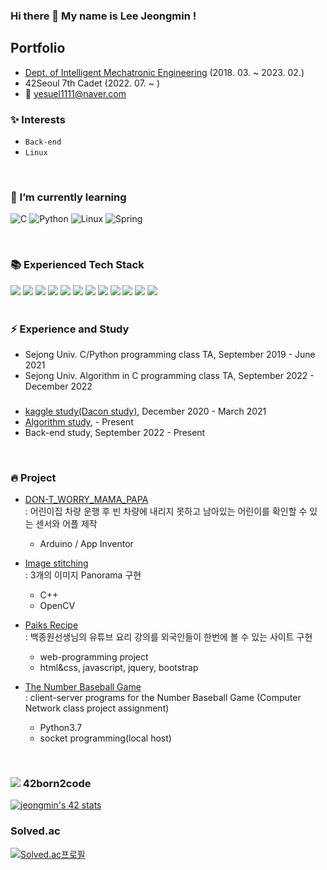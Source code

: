 ### Hi there 👋 My name is Lee Jeongmin !

## Portfolio
- [Dept. of Intelligent Mechatronic Engineering](http://imc.sejong.ac.kr/page/sub2_1) (2018. 03. ~ 2023. 02.)
- 42Seoul 7th Cadet (2022. 07. ~ )
- 📨 yesuel1111@naver.com


### ✨ Interests
- `Back-end` 
- `Linux`

<br>

### 🌱 I’m currently learning
![C](https://img.shields.io/static/v1?style=for-the-badge&message=C&color=222222&logo=C&logoColor=A8B9CC&label=)
![Python](https://img.shields.io/static/v1?style=for-the-badge&message=Python&color=3776AB&logo=Python&logoColor=FFFFFF&label=)
![Linux](https://img.shields.io/static/v1?style=for-the-badge&message=Linux&color=222222&logo=Linux&logoColor=FCC624&label=)
![Spring](https://img.shields.io/static/v1?style=for-the-badge&message=Spring&color=6DB33F&logo=Spring&logoColor=FFFFFF&label=)

<br>

### 📚  Experienced Tech Stack
<div>
<img src="https://img.shields.io/badge/C-A8B9CC?style=flat&logo=C&logoColor=white"> 
<img src="https://img.shields.io/badge/Python-3766AB?style=flat&logo=Python&logoColor=white"> 
<img src="https://img.shields.io/badge/Java-007396?style=flat&logo=java&logoColor=white">
<img src="https://img.shields.io/badge/Pytorch-EE4C2C?style=flat&logo=pytorch&logoColor=white"> 
<img src="https://img.shields.io/badge/scikit-learn-F7931E?style=flat&logo=scikit-learn&logoColor=white">
<img src="https://img.shields.io/badge/opencv-5C3EE8?style=flat&logo=opencv&logoColor=white">
<img src="https://img.shields.io/badge/Qgis-589632?style=flat&logo=Qgis&logoColor=white">
<img src="https://img.shields.io/badge/HTML5-E34F26?style=flat&logo=html5&logoColor=white">
<img src="https://img.shields.io/badge/CSS3-1572B6?style=flat&logo=css3&logoColor=white">
<img src="https://img.shields.io/badge/Javascript-ffb13b?style=flat&logo=javascript&logoColor=white">
<img src="https://img.shields.io/badge/Arduino-00979D?style=flat&logo=Arduino&logoColor=white">
<img src="https://img.shields.io/badge/Android Studio-3DDC84?style=flat&logo=Android Studio&logoColor=white">
</div>

<br>

### ⚡ Experience and Study

- Sejong Univ. C/Python programming class TA, September 2019 - June 2021
- Sejong Univ. Algorithm in C programming class TA, September 2022 - December 2022
###
- [kaggle study(Dacon study)](https://github.com/Sejong-Kaggle-Challengers/jeongmin), December 2020 - March 2021
- [Algorithm study](https://github.com/mingxoxo/Algorithm), - Present
- Back-end study, September 2022 - Present

<br>

### 🔥 Project

- [DON-T_WORRY_MAMA_PAPA](https://github.com/mingxoxo/SW_DON-T_WORRY_MAMA_PAPA.git)
  <br>: 어린이집 차량 운행 후 빈 차량에 내리지 못하고 남아있는 어린이를 확인할 수 있는 센서와 어플 제작
  - Arduino / App Inventor

- [Image stitching](https://mingxoxo-record.tistory.com/60)
  <br>: 3개의 이미지 Panorama 구현
  - C++
  - OpenCV

- [Paiks Recipe](https://github.com/mingxoxo/web-programming-project)
  <br>: 백종원선생님의 유튜브 요리 강의를 외국인들이 한번에 볼 수 있는 사이트 구현
  - web-programming project
  - html&css, javascript, jquery, bootstrap

- [The Number Baseball Game](https://github.com/mingxoxo/Number_baseball_game)
  <br>: client-server programs for the Number Baseball Game (Computer Network class project assignment)
  - Python3.7
  - socket programming(local host)
  
<br>

### <img src="https://img.shields.io/badge/-000000?style=flat&logo=42&logoColor=white"> 42born2code 
[![jeongmin's 42 stats](https://badge42.vercel.app/api/v2/cl5nlwcb8002509mg2vnd3o3j/stats?cursusId=21&coalitionId=85)](https://profile.intra.42.fr/users/jeongmin)

### Solved.ac
[![Solved.ac프로필](http://mazassumnida.wtf/api/v2/generate_badge?boj=yesuel1111)](https://solved.ac/yesuel1111)
